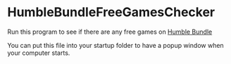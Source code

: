 # HumbleBundleFreeGamesChecker
Run this program to see if there are any free games on <a href="https://www.humblebundle.com/" target="_blank">Humble Bundle</a>

You can put this file into your startup folder to have a popup window when your computer starts.
